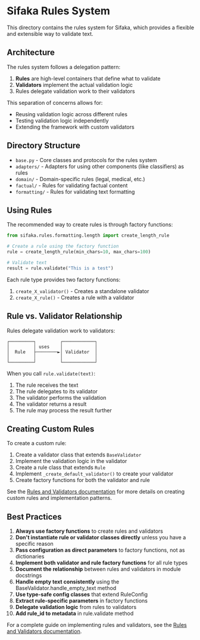 # Sifaka Rules System

This directory contains the rules system for Sifaka, which provides a flexible and extensible way to validate text.

## Architecture

The rules system follows a delegation pattern:

1. **Rules** are high-level containers that define what to validate
2. **Validators** implement the actual validation logic
3. Rules delegate validation work to their validators

This separation of concerns allows for:
- Reusing validation logic across different rules
- Testing validation logic independently
- Extending the framework with custom validators

## Directory Structure

- `base.py` - Core classes and protocols for the rules system
- `adapters/` - Adapters for using other components (like classifiers) as rules
- `domain/` - Domain-specific rules (legal, medical, etc.)
- `factual/` - Rules for validating factual content
- `formatting/` - Rules for validating text formatting

## Using Rules

The recommended way to create rules is through factory functions:

```python
from sifaka.rules.formatting.length import create_length_rule

# Create a rule using the factory function
rule = create_length_rule(min_chars=10, max_chars=100)

# Validate text
result = rule.validate("This is a test")
```

Each rule type provides two factory functions:
1. `create_X_validator()` - Creates a standalone validator
2. `create_X_rule()` - Creates a rule with a validator

## Rule vs. Validator Relationship

Rules delegate validation work to validators:

```
┌─────────┐         ┌────────────┐
│         │ uses    │            │
│  Rule   ├────────►│ Validator  │
│         │         │            │
└─────────┘         └────────────┘
```

When you call `rule.validate(text)`:
1. The rule receives the text
2. The rule delegates to its validator
3. The validator performs the validation
4. The validator returns a result
5. The rule may process the result further

## Creating Custom Rules

To create a custom rule:

1. Create a validator class that extends `BaseValidator`
2. Implement the validation logic in the validator
3. Create a rule class that extends `Rule`
4. Implement `_create_default_validator()` to create your validator
5. Create factory functions for both the validator and rule

See the [Rules and Validators documentation](../../docs/rules_and_validators.md) for more details on creating custom rules and implementation patterns.

## Best Practices

1. **Always use factory functions** to create rules and validators
2. **Don't instantiate rule or validator classes directly** unless you have a specific reason
3. **Pass configuration as direct parameters** to factory functions, not as dictionaries
4. **Implement both validator and rule factory functions** for all rule types
5. **Document the relationship** between rules and validators in module docstrings
6. **Handle empty text consistently** using the BaseValidator.handle_empty_text method
7. **Use type-safe config classes** that extend RuleConfig
8. **Extract rule-specific parameters** in factory functions
9. **Delegate validation logic** from rules to validators
10. **Add rule_id to metadata** in rule.validate method

For a complete guide on implementing rules and validators, see the [Rules and Validators documentation](../../docs/rules_and_validators.md).
